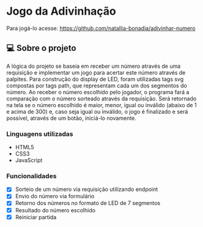 # Jogo da Adivinhação
Para jogá-lo acesse: <https://github.com/natallia-bonadia/adivinhar-numero>

## 💻 Sobre o projeto
A lógica do projeto se baseia em receber um número através de uma requisição e implementar um jogo para acertar este número através de palpites.
Para construção do display de LED, foram utilizadas tags svg compostas por tags path, que representam cada um dos segmentos do número.
Ao receber o número escolhido pelo jogador, o programa fará a comparação com o número sorteado através da requisição.
Será retornado na tela se o número escolhido é maior, menor, igual ou inválido (abaixo de 1 e acima de 300) e, caso seja igual ou inválido, o jogo é finalizado e será possível, através de um botão, iniciá-lo novamente.

### Linguagens utilizadas
- HTML5
- CSS3
- JavaScript

### Funcionalidades
- [x] Sorteio de um número via requisição utilizando endpoint
- [x] Envio do número via formulário
- [x] Retorno dos números no formato de LED de 7 segmentos
- [x] Resultado do número escolhido
- [x] Reiniciar partida
